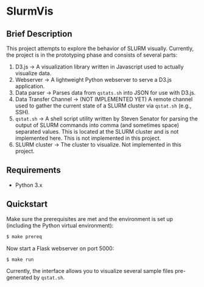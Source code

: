 # SlurmVis

## Brief Description

This project attempts to explore the behavior of SLURM visually. Currently, the project is in the prototyping phase and consists of several parts:

1. D3.js -> A visualization library written in Javascript used to actually visualize data.
2. Webserver -> A lightweight Python webserver to serve a D3.js application.
3. Data parser -> Parses data from `qstats.sh` into JSON for use with D3.js.
4. Data Transfer Channel -> (NOT IMPLEMENTED YET) A remote channel used to gather the current state of a SLURM cluster via `qstat.sh` (e.g., SSH).
5. `qstat.sh` -> A shell script utility written by Steven Senator for parsing the output of SLURM commands into comma (and sometimes space) separated values. This is located at the SLURM cluster and is not implemented here. This is not implemented in this project.
6. SLURM cluster -> The cluster to visualize. Not implemented in this project.

## Requirements

 - Python 3.x

## Quickstart

Make sure the prerequisites are met and the environment is set up (including the Python virtual environment):

```bash
$ make prereq
```

Now start a Flask webserver on port 5000:

```bash
$ make run
```

Currently, the interface allows you to visualize several sample files pre-generated by `qstat.sh`.
